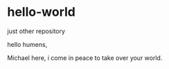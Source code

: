 # hello-world
just other repository

hello humens,

Michael here, i come in peace to take over your world. 
